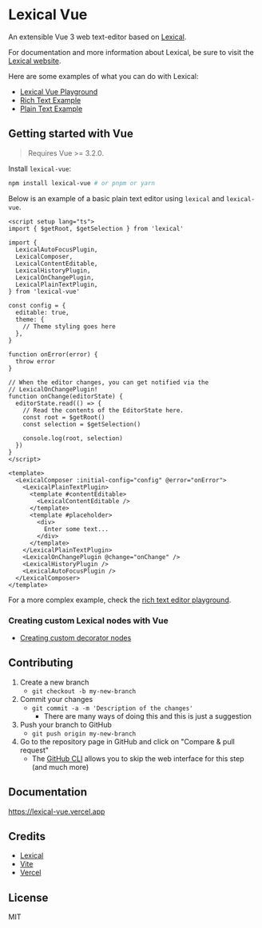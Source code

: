 # Lexical Vue

An extensible Vue 3 web text-editor based on [Lexical](https://github.com/facebook/lexical).

For documentation and more information about Lexical, be sure to visit the [Lexical website](https://lexical.dev/).

Here are some examples of what you can do with Lexical:

- [Lexical Vue Playground](https://lexical-vue-playground.vercel.app)
- [Rich Text Example](https://stackblitz.com/edit/vitejs-vite-qqdqcl)
- [Plain Text Example](https://stackblitz.com/edit/vitejs-vite-jxwkxo)

## Getting started with Vue

> Requires Vue >= 3.2.0.

Install `lexical-vue`:

```bash
npm install lexical-vue # or pnpm or yarn
```

Below is an example of a basic plain text editor using `lexical` and `lexical-vue`.

```vue
<script setup lang="ts">
import { $getRoot, $getSelection } from 'lexical'

import {
  LexicalAutoFocusPlugin,
  LexicalComposer,
  LexicalContentEditable,
  LexicalHistoryPlugin,
  LexicalOnChangePlugin,
  LexicalPlainTextPlugin,
} from 'lexical-vue'

const config = {
  editable: true,
  theme: {
    // Theme styling goes here
  },
}

function onError(error) {
  throw error
}

// When the editor changes, you can get notified via the
// LexicalOnChangePlugin!
function onChange(editorState) {
  editorState.read(() => {
    // Read the contents of the EditorState here.
    const root = $getRoot()
    const selection = $getSelection()

    console.log(root, selection)
  })
}
</script>

<template>
  <LexicalComposer :initial-config="config" @error="onError">
    <LexicalPlainTextPlugin>
      <template #contentEditable>
        <LexicalContentEditable />
      </template>
      <template #placeholder>
        <div>
          Enter some text...
        </div>
      </template>
    </LexicalPlainTextPlugin>
    <LexicalOnChangePlugin @change="onChange" />
    <LexicalHistoryPlugin />
    <LexicalAutoFocusPlugin />
  </LexicalComposer>
</template>
```

For a more complex example, check the [rich text editor playground](https://github.com/wobsoriano/lexical-vue/tree/master/playground).

### Creating custom Lexical nodes with Vue

- [Creating custom decorator nodes](https://lexical-vue.vercel.app/docs/plugins/custom.html)

## Contributing

1. Create a new branch
   - `git checkout -b my-new-branch`
2. Commit your changes
   - `git commit -a -m 'Description of the changes'`
     - There are many ways of doing this and this is just a suggestion
3. Push your branch to GitHub
   - `git push origin my-new-branch`
4. Go to the repository page in GitHub and click on "Compare & pull request"
   - The [GitHub CLI](https://cli.github.com/manual/gh_pr_create) allows you to skip the web interface for this step (and much more)

## Documentation

https://lexical-vue.vercel.app

## Credits

- [Lexical](https://github.com/facebook/lexical)
- [Vite](https://vitejs.dev/)
- [Vercel](https://vercel.com/)

## License

MIT
